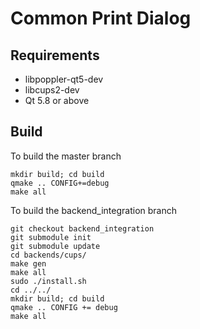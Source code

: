 # Common Print Dialog

## Requirements
- libpoppler-qt5-dev
- libcups2-dev
- Qt 5.8 or above

## Build
To build the master branch

```
mkdir build; cd build
qmake .. CONFIG+=debug
make all
```

To build the backend_integration branch

```
git checkout backend_integration
git submodule init
git submodule update
cd backends/cups/
make gen
make all
sudo ./install.sh
cd ../../
mkdir build; cd build
qmake .. CONFIG += debug
make all
```
